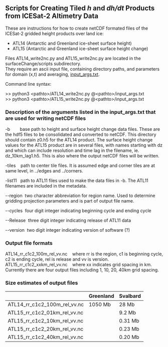 ## Scripts for Creating Tiled *h* and *dh/dt* Products from ICESat-2 Altimetry Data

These are instructions for how to create netCDF formated files of the ICESat-2 gridded height products
over land ice:
* ATL14 (Antarctic and Greenland ice-sheet surface height)
* ATL15 (Antarctic and Greenland ice-sheet surface height change)

Files ATL14_write2nc.py and ATL15_write2nc.py are located in the surfaceChange/scripts subdirectory.  
They require an ascii input file, containing directory paths, and parameters for domain (x,t) and 
averaging, [input_args.txt](https://gist.github.com/suzanne64/9483ec8cb8f77200dac2062b3a6da428).

Command line syntax:

\>> python3 \<pathto\>/ATL14_write2nc.py @\<pathto\>/input_args.txt   
\>> python3 \<pathto\>/ATL15_write2nc.py @\<pathto\>/input_args.txt

### Description of the arguments listed in the input_args.txt that are used for writing netCDF files

-b        base path to height and surface height change data files. These are the hdf5 files to be consolidated and converted to netCDF. This directory should contain z0.h5 for the ATL14 product. The surface height change values for the ATL15 product are in several files, with names starting with dz and which can include resolution and time lag in the filename, ie. dz_10km_lag1.h5. This is also where the output netCDF files will be written.


-tiles    path to center tile files. It is assumed edge and corner tiles are at same level, in ../edges and ../corners.

-list11   path to ATL11 files used to make the data files in -b. The ATL11 filenames are included in the metadata.

--region  two character abbreviation for region name. Used to determine gridding projection parameters and is part of output file name.

--cycles  four digit integer indicating beginning cycle and ending cycle

--Release  three digit integer indicating release of ATL11 data 

--version  two digit integer indicating version of software (?)

### Output file formats

ATL14_rr_c1c2_100m_rel_vv.nc    where rr is the region, c1 is beginning cycle, c2 is ending cycle, rel is release and vv is version.  
ATL15_rr_c1c2_xxkm_rel_vv.nc    where xx indicates grid spacing in km. Currently there are four output files including 1, 10, 20, 40km grid spacing.

### Size estimates of output files

|   | Greenland | Svalbard |
|----|-----------|----------|
|ATL14_rr_c1c2_100m_rel_vv.nc | 1050 Mb   |  28 Mb|
|ATL15_rr_c1c2_01km_rel_vv.nc |    |  9.2 Mb|
|ATL15_rr_c1c2_10km_rel_vv.nc |    |  0.31 Mb|
|ATL15_rr_c1c2_20km_rel_vv.nc |    |  0.23 Mb|
|ATL15_rr_c1c2_40km_rel_vv.nc |    |  0.20 Mb|



